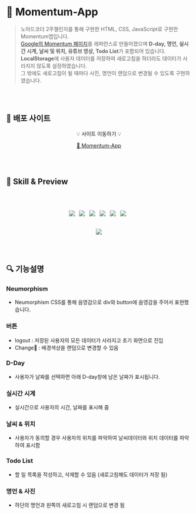 # 🌃 Momentum-App

> 노마드코더 2주챌린지를 통해 구현한 HTML, CSS, JavaScript로 구현한 Momentum앱입니다.  
[Google의 Momentum 페이지](https://chrome.google.com/webstore/detail/momentum/laookkfknpbbblfpciffpaejjkokdgca?hl=ko_KR)를 레퍼런스로 만들어졌으며 **D-day, 명언, 실시간 시계, 날씨 및 위치, 유튜브 영상, Todo List**가 포함되어 있습니다.  
**LocalStorage**에 사용자 데이터를 저장하여 새로고침을 하더라도 데이터가 사라지지 않도록 설정하였습니다.    
그 밖에도 새로고침이 될 때마다 사진, 명언이 랜덤으로 변경될 수 있도록 구현하였습니다.


<br/>
<br/>

## 📌 배포 사이트
<div align="center">   
    
    
  💡 사이트 이동하기 💡  
  

  [🔗 Momentum-App](https://jeongmmin.github.io/Momentum/)
   
  
</div>

<br/>
<br/>

## 📝 Skill & Preview
<br/>
<br/>
<p align="center">
<img src="https://img.shields.io/badge/HTML5-E34F26?style=for-the-badge&logo=HTML5&logoColor=white"/> &nbsp
<img src="https://img.shields.io/badge/CSS3-1572B6?style=for-the-badge&logo=CSS3&logoColor=white"/> &nbsp
<img src="https://img.shields.io/badge/JavaScript-F7DF1E?style=for-the-badge&logo=JavaScript&logoColor=white"/> &nbsp
<img src="https://img.shields.io/badge/Open Weather Api-000000?style=for-the-badge&logo=Wish&logoColor=white"/> &nbsp
<img src="https://img.shields.io/badge/YouTube-FF0000?style=for-the-badge&logo=YouTube&logoColor=white"/> &nbsp 
<img src="https://img.shields.io/badge/Neumorphism-2b55e5?style=for-the-badge&logo=NGINX&logoColor=white"/> &nbsp 
<br/>
<br/>
<p align="center">
<img src="https://user-images.githubusercontent.com/82005305/161005521-73af8206-ecdc-4ace-afde-b3fac31e9f7b.gif">
</p> 



<br/>
<br/>

## 🔍 기능설명

### Neumorphism

- Neumorphism CSS를 통해 음영감으로 div와 button에 음영감을 주어서 표현했습니다.


### 버튼

- logout : 저장된 사용자의 모든 데이터가 사라지고 초기 화면으로 진입
- Change🎨 : 배경색상을 랜덤으로 변경할 수 있음

### D-Day

- 사용자가 날짜를 선택하면 아래 D-day창에 남은 날짜가 표시됩니다.

### 실시간 시계

- 실시간으로 사용자의 시간, 날짜를 표시해 줌

### 날씨 & 위치

- 사용자가 동의할 경우 사용자의 위치를 파악하여 날씨데이터와 위치 데이터를 파악하여 표시함

### Todo List

- 할 일 목록을 작성하고, 삭제할 수 있음 (새로고침해도 데이터가 저장 됨)
  
### 명언 & 사진

- 하단의 명언과 왼쪽의 새로고침 시 랜덤으로 변경 됨

